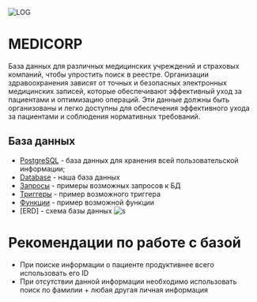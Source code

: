 ![LOG](https://github.com/ssiriusss/medicorp/assets/124719996/d49c199d-b0c9-427b-8995-21ef278dd5d3)
# MEDICORP
База данных для различных медицинских учреждений и страховых компаний, чтобы упростить поиск в реестре. Организации здравоохранения зависят от точных и безопасных электронных медицинских записей, которые обеспечивают эффективный уход за пациентами и оптимизацию операций. Эти данные должны быть организованы и легко доступны для обеспечения эффективного ухода за пациентами и соблюдения нормативных требований. 

## База данных
- [PostgreSQL](https://www.postgresql.org/) - база данных для хранения всей пользовательской информации;
- [Database](Project_medicorp) - наша база данных
- [Запросы](20.txt) - примеры возможных запросов к БД
- [Триггеры](Триггеры.txt) - пример возможного триггера
- [Функции](Функции.txt) - пример возможной функции
- [ERD] - схема базы данных
![s](https://github.com/ssiriusss/medicorp/assets/124719996/66b19b55-5160-48da-a74e-1201bd89691e)

# Рекомендации по работе с базой
- При поиске информации о пациенте продуктивнее всего использовать его ID
- При отсутствии данной информации необходимо использовать поиск по фамилии + любая другая личная информация 
